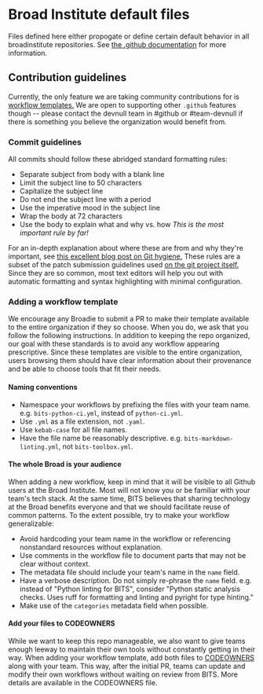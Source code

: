 # Broad Institute default files

Files defined here either propogate or define certain default behavior in all
broadinstitute repositories. See
[the .github documentation](https://docs.github.com/en/communities/setting-up-your-project-for-healthy-contributions/creating-a-default-community-health-file)
for more information.

## Contribution guidelines

Currently, the only feature we are taking community contributions for is
[workflow templates.](https://docs.github.com/en/actions/sharing-automations/creating-workflow-templates-for-your-organization)
We are open to supporting other `.github` features though -- please contact the
devnull team in #github or #team-devnull if there is something you believe the
organization would benefit from.

### Commit guidelines

All commits should follow these abridged standard formatting rules:

* Separate subject from body with a blank line
* Limit the subject line to 50 characters
* Capitalize the subject line
* Do not end the subject line with a period
* Use the imperative mood in the subject line
* Wrap the body at 72 characters
* Use the body to explain what and why vs. how
  *This is the most important rule by far!*

For an in-depth explanation about where these are from and why they're
important, see
[this excellent blog post on Git hygiene.](https://cbea.ms/git-commit/)
These rules are a subset of the patch submission guidelines used
[on the git project itself.](https://github.com/git/git/blob/master/Documentation/SubmittingPatches)
Since they are so common, most text editors will help you out with
automatic formatting and syntax highlighting with minimal configuration.

### Adding a workflow template

We encourage any Broadie to submit a PR to make their template available to the
entire organization if they so choose. When you do, we ask that you follow the
following instructions. In addition to keeping the repo organized, our goal with
these standards is to avoid any workflow appearing prescriptive. Since these
templates are visible to the entire organization, users browsing them should
have clear information about their provenance and be able to choose tools that
fit their needs.

#### Naming conventions

* Namespace your workflows by prefixing the files with your team
  name. e.g. `bits-python-ci.yml`, instead of `python-ci.yml`.
* Use `.yml` as a file extension, not `.yaml`.
* Use `kebab-case` for all file names.
* Have the file name be reasonably
  descriptive. e.g. `bits-markdown-linting.yml`, not `bits-toolbox.yml`.

#### The whole Broad is your audience

When adding a new workflow, keep in mind that it will be visible to all Github
users at the Broad Institute. Most will not know you or be familiar with your
team's tech stack. At the same time, BITS believes that sharing technology at
the Broad benefits everyone and that we should facilitate reuse of common
patterns. To the extent possible, try to make your workflow generalizable:

* Avoid hardcoding your team name in the workflow or referencing nonstandard
  resources without explanation.
* Use comments in the workflow file to document parts that may not be clear
  without context.
* The metadata file should include your team's name in the `name` field.
* Have a verbose description. Do not simply re-phrase the `name` field. e.g.
  instead of "Python linting for BITS", consider "Python static analysis checks.
  Uses ruff for formatting and linting and pyright for type hinting."
* Make use of the `categories` metadata field when possible.

#### Add your files to CODEOWNERS

While we want to keep this repo manageable, we also want to give teams enough
leeway to maintain their own tools without constantly getting in their way. When
adding your workflow template, add both files to
[CODEOWNERS](https://github.com/broadinstitute/.github/blob/main/.github/CODEOWNERS) along with your team. This way, after the
initial PR, teams can update and modify their own workflows without waiting on
review from BITS. More details are available in the CODEOWNERS file.
